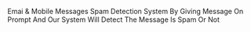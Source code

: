 Emai & Mobile Messages Spam Detection System By Giving Message On Prompt And Our System Will Detect The Message Is Spam Or Not  
